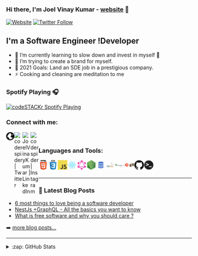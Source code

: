 ### Hi there, I'm Joel Vinay Kumar - [website] 👋

[![Website](https://img.shields.io/website?label=joel.swecha.io&style=for-the-badge&url=http%3A%2F%2Fjoel.swecha.io)](https://joel.swecha.io)
[![Twitter Follow](https://img.shields.io/twitter/follow/coderspider?color=1DA1F2&logo=twitter&style=for-the-badge)](https://twitter.com/intent/follow?original_referer=https%3A%2F%2Fgithub.com%2Fcoderspider&screen_name=coderspider)

## I'm a Software Engineer !Developer

- 🌱 I’m currently learning to slow down and invest in myself 🤣
- 👯 I’m trying to create a brand for myself.
- 🥅 2021 Goals: Land an SDE job in a prestigious company.
- ⚡ Cooking and cleaning are meditation to me

### Spotify Playing 🎧

[<img src="https://now-playing-codestackr.vercel.app/api/spotify-playing" alt="codeSTACKr Spotify Playing" width="350" />](https://open.spotify.com/user/swyqyimdc12jajde4vpwd2x1b)

### Connect with me:

[<img align="left" alt="joel.swecha.io" width="22px" src="https://raw.githubusercontent.com/iconic/open-iconic/master/svg/globe.svg" />][website]
[<img align="left" alt="coderspider | Twitter" width="22px" src="https://cdn.jsdelivr.net/npm/simple-icons@v3/icons/twitter.svg" />][twitter]
[<img align="left" alt="JoelVinayKumar | LinkedIn" width="22px" src="https://cdn.jsdelivr.net/npm/simple-icons@v3/icons/linkedin.svg" />][linkedin]
[<img align="left" alt="coderspider | Instagram" width="22px" src="https://cdn.jsdelivr.net/npm/simple-icons@v3/icons/instagram.svg" />][instagram]

<br />

### Languages and Tools:

<img align="left" alt="HTML5" width="26px" src="https://raw.githubusercontent.com/github/explore/80688e429a7d4ef2fca1e82350fe8e3517d3494d/topics/html/html.png" />
<img align="left" alt="CSS3" width="26px" src="https://raw.githubusercontent.com/github/explore/80688e429a7d4ef2fca1e82350fe8e3517d3494d/topics/css/css.png" />
<img align="left" alt="JavaScript" width="26px" src="https://raw.githubusercontent.com/github/explore/80688e429a7d4ef2fca1e82350fe8e3517d3494d/topics/javascript/javascript.png" />
<img align="left" alt="React" width="26px" src="https://raw.githubusercontent.com/github/explore/80688e429a7d4ef2fca1e82350fe8e3517d3494d/topics/react/react.png" />
<img align="left" alt="GraphQL" width="26px" src="https://raw.githubusercontent.com/github/explore/80688e429a7d4ef2fca1e82350fe8e3517d3494d/topics/graphql/graphql.png" />
<img align="left" alt="Node.js" width="26px" src="https://raw.githubusercontent.com/github/explore/80688e429a7d4ef2fca1e82350fe8e3517d3494d/topics/nodejs/nodejs.png" />
<img align="left" alt="SQL" width="26px" src="https://raw.githubusercontent.com/github/explore/80688e429a7d4ef2fca1e82350fe8e3517d3494d/topics/sql/sql.png" />
<img align="left" alt="MySQL" width="26px" src="https://raw.githubusercontent.com/github/explore/80688e429a7d4ef2fca1e82350fe8e3517d3494d/topics/mysql/mysql.png" />
<img align="left" alt="MongoDB" width="26px" src="https://raw.githubusercontent.com/github/explore/80688e429a7d4ef2fca1e82350fe8e3517d3494d/topics/mongodb/mongodb.png" />
<img align="left" alt="Git" width="26px" src="https://raw.githubusercontent.com/github/explore/80688e429a7d4ef2fca1e82350fe8e3517d3494d/topics/git/git.png" />
<img align="left" alt="GitHub" width="26px" src="https://raw.githubusercontent.com/github/explore/78df643247d429f6cc873026c0622819ad797942/topics/github/github.png" />
<img align="left" alt="Terminal" width="26px" src="https://raw.githubusercontent.com/github/explore/80688e429a7d4ef2fca1e82350fe8e3517d3494d/topics/terminal/terminal.png" />

<br />
<br />

---

### 📕 Latest Blog Posts

<!-- BLOG-POST-LIST:START -->
- [6 most things to love being a software developer](https://dev.to/joelvinaykumar/6-most-things-to-love-as-a-software-developer-3pj)
- [NestJs +GraphQL - All the basics you want to know](https://dev.to/joelvinaykumar/how-i-understood-nestjs-graphql-mongoose-trilogy-55id)
- [What is free software and why you should care ?](https://dev.to/joelvinaykumar/what-is-free-software-and-why-you-should-care-3oej)
<!-- BLOG-POST-LIST:END -->

➡️ [more blog posts...](https://dev.to/JoelVinayKumar)

---

<details>
  <summary>:zap: GitHub Stats</summary>

  <img align="left" alt="coderspider's GitHub Stats" src="https://github-readme-stats.vercel.app/api?username=coderspider&show_icons=true&hide_border=true" />

</details>

[website]: https://joel.swecha.io
[twitter]: https://twitter.com/coderpsider
[instagram]: https://instagram.com/coderspider
[linkedin]: https://linkedin.com/in/joelvinaykumar
